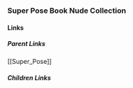 ### Super Pose Book Nude Collection
#### Links
##### Parent Links
[[Super_Pose]]
##### Children Links
